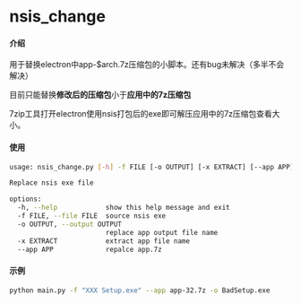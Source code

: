 # nsis_change

#### 介绍

用于替换electron中app-$arch.7z压缩包的小脚本。还有bug未解决（多半不会解决）

目前只能替换**修改后的压缩包**小于**应用中的7z压缩包**

7zip工具打开electron使用nsis打包后的exe即可解压应用中的7z压缩包查看大小。

#### 使用

```bash
usage: nsis_change.py [-h] -f FILE [-o OUTPUT] [-x EXTRACT] [--app APP]

Replace nsis exe file

options:
  -h, --help            show this help message and exit
  -f FILE, --file FILE  source nsis exe
  -o OUTPUT, --output OUTPUT
                        replace app output file name
  -x EXTRACT            extract app file name
  --app APP             repalce app.7z
```

#### 示例

```bash
python main.py -f "XXX Setup.exe" --app app-32.7z -o BadSetup.exe
```

